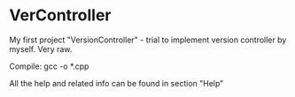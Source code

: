 # VerController
My first project "VersionController" - trial to implement version controller by myself. Very raw.

Compile: gcc -o *.cpp

All the help and related info can be found in section "Help"
